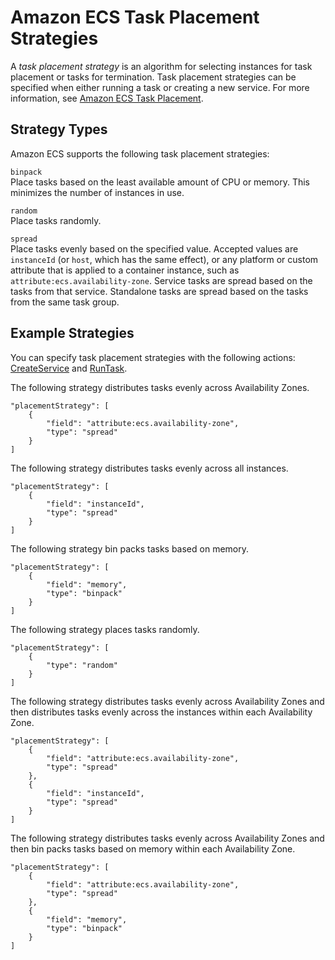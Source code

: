 # Amazon ECS Task Placement Strategies<a name="task-placement-strategies"></a>

A *task placement strategy* is an algorithm for selecting instances for task placement or tasks for termination\. Task placement strategies can be specified when either running a task or creating a new service\. For more information, see [Amazon ECS Task Placement](task-placement.md)\.

## Strategy Types<a name="strategy-types"></a>

Amazon ECS supports the following task placement strategies:

`binpack`  
Place tasks based on the least available amount of CPU or memory\. This minimizes the number of instances in use\.

`random`  
Place tasks randomly\.

`spread`  
Place tasks evenly based on the specified value\. Accepted values are `instanceId` \(or `host`, which has the same effect\), or any platform or custom attribute that is applied to a container instance, such as `attribute:ecs.availability-zone`\. Service tasks are spread based on the tasks from that service\. Standalone tasks are spread based on the tasks from the same task group\.

## Example Strategies<a name="strategy-examples"></a>

You can specify task placement strategies with the following actions: [CreateService](https://docs.aws.amazon.com/AmazonECS/latest/APIReference/API_CreateService.html) and [RunTask](https://docs.aws.amazon.com/AmazonECS/latest/APIReference/API_RunTask.html)\.

The following strategy distributes tasks evenly across Availability Zones\.

```
"placementStrategy": [
    {
        "field": "attribute:ecs.availability-zone",
        "type": "spread"
    }
]
```

The following strategy distributes tasks evenly across all instances\.

```
"placementStrategy": [
    {
        "field": "instanceId",
        "type": "spread"
    }
]
```

The following strategy bin packs tasks based on memory\.

```
"placementStrategy": [
    {
        "field": "memory",
        "type": "binpack"
    }
]
```

The following strategy places tasks randomly\.

```
"placementStrategy": [
    {
        "type": "random"
    }
]
```

The following strategy distributes tasks evenly across Availability Zones and then distributes tasks evenly across the instances within each Availability Zone\.

```
"placementStrategy": [
    {
        "field": "attribute:ecs.availability-zone",
        "type": "spread"
    },
    {
        "field": "instanceId",
        "type": "spread"
    }
]
```

The following strategy distributes tasks evenly across Availability Zones and then bin packs tasks based on memory within each Availability Zone\.

```
"placementStrategy": [
    {
        "field": "attribute:ecs.availability-zone",
        "type": "spread"
    },
    {
        "field": "memory",
        "type": "binpack"
    }
]
```